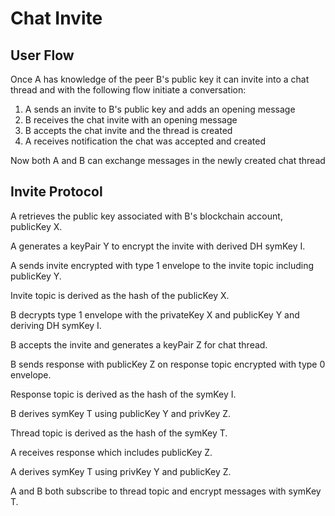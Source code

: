 # Chat Invite

## User Flow

Once A has knowledge of the peer B's public key it can invite into a chat thread and with the following flow initiate a conversation:

1. A sends an invite to B's public key and adds an opening message
2. B receives the chat invite with an opening message
3. B accepts the chat invite and the thread is created
4. A receives notification the chat was accepted and created

Now both A and B can exchange messages in the newly created chat thread

## Invite Protocol

A retrieves the public key associated with B's blockchain account, publicKey X.

A generates a keyPair Y to encrypt the invite with derived DH symKey I.

A sends invite encrypted with type 1 envelope to the invite topic including publicKey Y.

Invite topic is derived as the hash of the publicKey X.

B decrypts type 1 envelope with the privateKey X and publicKey Y and deriving DH symKey I.

B accepts the invite and generates a keyPair Z for chat thread.

B sends response with publicKey Z on response topic encrypted with type 0 envelope.

Response topic is derived as the hash of the symKey I.

B derives symKey T using publicKey Y and privKey Z.

Thread topic is derived as the hash of the symKey T.

A receives response which includes publicKey Z.

A derives symKey T using privKey Y and publicKey Z.

A and B both subscribe to thread topic and encrypt messages with symKey T.

